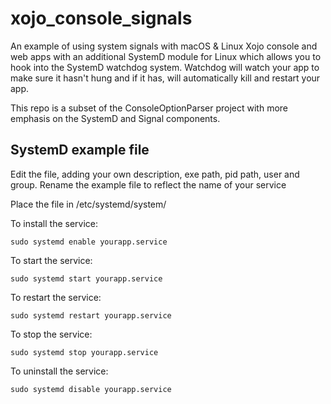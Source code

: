 # xojo_console_signals
An example of using system signals with macOS & Linux Xojo console and web apps with an additional SystemD module for Linux which allows you to hook into the SystemD watchdog system. Watchdog will watch your app to make sure it hasn't hung and if it has, will automatically kill and restart your app.

This repo is a subset of the ConsoleOptionParser project with more emphasis on the SystemD and Signal components.

## SystemD example file

Edit the file, adding your own description, exe path, pid path, user and group. Rename the example file to reflect the name of your service

Place the file in /etc/systemd/system/

To install the service: 

```
sudo systemd enable yourapp.service
```

To start the service: 

```
sudo systemd start yourapp.service
```

To restart the service: 

```
sudo systemd restart yourapp.service
```

To stop the service: 

```
sudo systemd stop yourapp.service
```

To uninstall the service: 

```
sudo systemd disable yourapp.service
```

